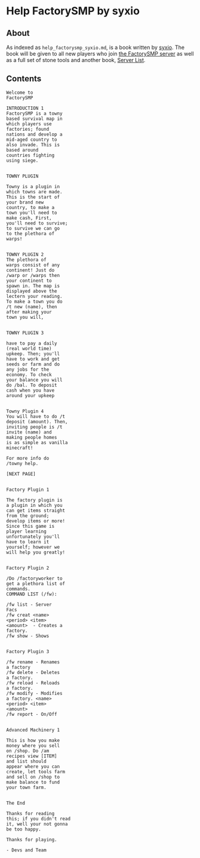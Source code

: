# Help FactorySMP by syxio

## About
As indexed as `help_factorysmp_syxio.md`, is a book written by [syxio](https://namemc.com/profile/syxio.3). The book will be given to all new players who join [the FactorySMP server](https://www.planetminecraft.com/server/factorysmp) as well as a full set of stone tools and another book, [Server List](server_list_syxio.md).

## Contents
```
Welcome to
FactorySMP

INTRODUCTION 1
FactorySMP is a towny
based survival map in
which players use
factories; found
nations and develop a
mid-aged country to
also invade. This is
based around
countries fighting
using siege.


TOWNY PLUGIN

Towny is a plugin in
which towns are made.
This is the start of
your brand new
country, to make a
town you'll need to
make cash, First,
you'll need to survive;
to survive we can go
to the plethora of
warps!


TOWNY PLUGIN 2
The plethora of
warps consist of any
continent! Just do
/warp or /warps then
your continent to
spawn in. The map is
displayed above the
lectern your reading.
To make a town you do
/t new (name), then
after making your
town you will,


TOWNY PLUGIN 3

have to pay a daily
(real world time)
upkeep. Then; you'll
have to work and get
seeds or farm and do
any jobs for the
economy. To check
your balance you will
do /bal. To deposit
cash when you have
around your upkeep


Towny Plugin 4
You will have to do /t
deposit (amount). Then,
inviting people is /t
invite (name) and
making people homes
is as simple as vanilla
minecraft!

For more info do
/towny help.

[NEXT PAGE]


Factory Plugin 1

The factory plugin is
a plugin in which you
can get items straight
from the ground;
develop items or more!
Since this game is
player learning
unfortunately you'll
have to learn it
yourself; however we
will help you greatly!


Factory Plugin 2

/Do /factoryworker to
get a plethora list of
commands.
COMMAND LIST (/fw):

/fw list - Server
Facs
/fw creat <name>
<period> <item>
<amount>  - Creates a
factory.
/fw show - Shows


Factory Plugin 3

/fw rename - Renames
a factory
/fw delete - Deletes
a factory.
/fw reload - Reloads
a factory.
/fw modify - Modifies
a factory. <name>
<period> <item>
<amount>
/fw report - On/Off


Advanced Machinery 1

This is how you make
money where you sell
on /shop. Do /am
recipes view [ITEM]
and list should
appear where you can
create, let tools farm
and sell on /shop to
make balance to fund
your town farm.


The End

Thanks for reading
this; if you didn't read
it, well your not gonna
be too happy.

Thanks for playing.

- Devs and Team
```